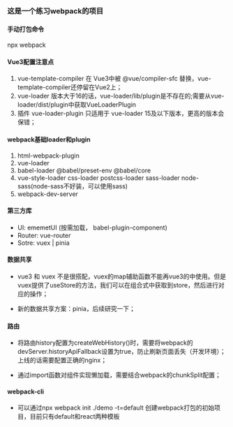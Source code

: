 ### 这是一个练习webpack的项目

#### 手动打包命令
npx webpack

#### Vue3配置注意点
1. vue-template-compiler 在 Vue3中被 @vue/compiler-sfc 替换，vue-template-compiler还停留在Vue2上；
2. vue-loader 版本大于16的话，vue-loader/lib/plugin是不存在的;需要从vue-loader/dist/plugin中获取VueLoaderPlugin
3. 插件 vue-loader-plugin 只适用于 vue-loader 15及以下版本，更高的版本会保错；

#### webpack基础loader和plugin
1. html-webpack-plugin
2. vue-loader
3. babel-loader @babel/preset-env @babel/core
4. vue-style-loader css-loader postcss-loader sass-loader node-sass(node-sass不好装，可以使用sass)
5. webpack-dev-server

#### 第三方库
+ UI: ememetUI (按需加载， babel-plugin-component)
+ Router: vue-router
+ Sotre: vuex | pinia

#### 数据共享
+ vue3 和 vuex 不是很搭配，vuex的map辅助函数不能再vue3的<script setup></script>中使用。但是vuex提供了useStore的方法，我们可以在组合式中获取到store，然后进行对应的操作；

+ 新的数据共享方案：pinia，后续研究一下；

#### 路由
+ 将路由history配置为createWebHistory()时，需要将webpack的devServer.historyApiFallback设置为true，防止刷新页面丢失（开发环境）；上线的话需要配置正确的nginx；

+ 通过import函数对组件实现懒加载，需要结合webpack的chunkSplit配置；


#### webpack-cli
+ 可以通过npx webpack init ./demo -t=default 创建webpack打包的初始项目，目前只有default和react两种模板
